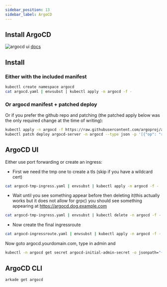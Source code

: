 ```yaml
---
sidebar_position: 13
sidebar_label: ArgoCD
---
```


## Install ArgoCD
![argocd ui](/img/argoCD.svg)
[docs](https://argoproj.github.io/argo-cd/getting_started/)  


## Install
### Either with the included manifest
```bash
kubectl create namespace argocd
cat argocd.yaml | envsubst | kubectl apply -n argocd -f -
```
### Or argocd manifest + patched deploy
Or if you prefer the github repo and patching (the patched apply below was the only required change at the time of writing):  
```bash
kubectl apply -n argocd -f https://raw.githubusercontent.com/argoproj/argo-cd/stable/manifests/install.yaml  
kubectl patch deploy argocd-server -n argocd --type json -p '[{"op": "replace", "path": "/spec/template/spec/containers/0/command", "value": ["argocd-server", "--insecure", "--staticassets","/shared/app"]}]'  
```

## ArgoCD UI
Either use port forwarding or create an ingress:

* First we need the tmp one to create a tls (skip if you have a wildcard cert)  
```bash
cat argocd-tmp-ingress.yaml | envsubst | kubectl apply -n argocd -f -
```
* Wait until you see something appear before then deleting it(this actually works but it does not allow for grpc) you should see something appearing at <a href="https://argocd.dog.example.com" target="_blank">https://argocd.dog.example.com</a>

```bash
cat argocd-tmp-ingress.yaml | envsubst | kubectl delete -n argocd -f -
```
* Now create the final ingressroute
```bash
cat argocd-ingressroute.yaml | envsubst | kubectl apply -n argocd -f -
```

Now goto argocd.yourdomain.com, type in admin and 
```bash
kubectl -n argocd get secret argocd-initial-admin-secret -o jsonpath="{.data.password}" | base64 -d && echo  
```

## ArgoCD CLI
```bash
arkade get argocd
```